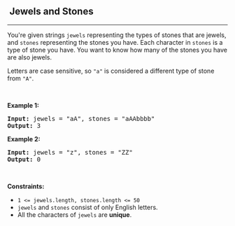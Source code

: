 <h2>  Jewels and Stones</h2><hr><div><p><ya-tr-span data-index="54-0" data-translated="false" data-source-lang="en" data-target-lang="ru" data-value="You're given strings " data-translation="Вам даны строки " data-ch="0" data-type="trSpan" style="visibility: inherit !important;">You're given strings </ya-tr-span><code>jewels</code><ya-tr-span data-index="54-0" data-translated="false" data-source-lang="en" data-target-lang="ru" data-value=" representing the types of stones that are jewels, and " data-translation=" с описанием типов драгоценных камней и " data-ch="0" data-type="trSpan" style="visibility: inherit !important;"> representing the types of stones that are jewels, and </ya-tr-span><code>stones</code><ya-tr-span data-index="54-0" data-translated="false" data-source-lang="en" data-target-lang="ru" data-value=" representing the stones you have. Each " data-translation=" с описанием имеющихся у вас камней. " data-ch="0" data-type="trSpan" style="visibility: inherit !important;"> representing the stones you have. Each </ya-tr-span><ya-tr-span data-index="54-1" data-translated="false" data-source-lang="en" data-target-lang="ru" data-value="character in " data-translation="Каждый символ в " data-ch="0" data-type="trSpan" style="visibility: inherit !important;">character in </ya-tr-span><code>stones</code><ya-tr-span data-index="54-1" data-translated="false" data-source-lang="en" data-target-lang="ru" data-value=" is a type of stone you have. You w" data-translation=" — это тип имеющегося у вас камня. " data-ch="0" data-type="trSpan" style="visibility: inherit !important;"> is a type of stone you have. You w</ya-tr-span><ya-tr-span data-index="54-2" data-translated="false" data-source-lang="en" data-target-lang="ru" data-value="ant to know how many of the stones you have are also jewels." data-translation="Вы хотите узнать, сколько имеющихся у вас камней являются драгоценными." data-ch="0" data-type="trSpan" style="visibility: inherit !important;">ant to know how many of the stones you have are also jewels.</ya-tr-span></p>

<p><ya-tr-span data-index="55-0" data-translated="false" data-source-lang="en" data-target-lang="ru" data-value="Letters are case sensitive, so " data-translation="Буквы чувствительны к регистру, поэтому " data-ch="0" data-type="trSpan" style="visibility: inherit !important;">Letters are case sensitive, so </ya-tr-span><code>"a"</code><ya-tr-span data-index="55-0" data-translated="false" data-source-lang="en" data-target-lang="ru" data-value=" is considered a different type of stone from " data-translation=" считается другим типом камня, нежели " data-ch="0" data-type="trSpan" style="visibility: inherit !important;"> is considered a different type of stone from </ya-tr-span><code>"A"</code><ya-tr-span data-index="55-0" data-translated="false" data-source-lang="en" data-target-lang="ru" data-value="." data-translation="." data-ch="0" data-type="trSpan" style="visibility: inherit !important;">.</ya-tr-span></p>

<p>&nbsp;</p>
<p><strong class="example"><ya-tr-span data-index="56-0" data-translated="false" data-source-lang="en" data-target-lang="ru" data-value="Example 1:" data-translation="Пример 1:" data-ch="0" data-type="trSpan" style="visibility: inherit !important;">Example 1:</ya-tr-span></strong></p>
<pre><strong><ya-tr-span data-index="57-0" data-translated="false" data-source-lang="en" data-target-lang="ru" data-value="Input:" data-translation="Ввод:" data-ch="0" data-type="trSpan" style="visibility: inherit !important;">Input:</ya-tr-span></strong><ya-tr-span data-index="57-0" data-translated="false" data-source-lang="en" data-target-lang="ru" data-value=" jewels = &quot;aA&quot;, stones = &quot;aAAbbbb&quot; " data-translation=" драгоценности = «aA», камни = «aAAbbbb» " data-ch="0" data-type="trSpan" style="visibility: inherit !important;"> jewels = "aA", stones = "aAAbbbb"
</ya-tr-span><strong><ya-tr-span data-index="57-1" data-translated="false" data-source-lang="en" data-target-lang="ru" data-value="Output:" data-translation="Вывод:" data-ch="0" data-type="trSpan" style="visibility: inherit !important;">Output:</ya-tr-span></strong><ya-tr-span data-index="57-1" data-translated="false" data-source-lang="en" data-target-lang="ru" data-value=" 3 " data-translation=" 3 " data-ch="0" data-type="trSpan" style="visibility: inherit !important;"> 3
</ya-tr-span></pre><p><strong class="example"><ya-tr-span data-index="58-0" data-translated="false" data-source-lang="en" data-target-lang="ru" data-value="Example 2:" data-translation="Пример 2:" data-ch="0" data-type="trSpan" style="visibility: inherit !important;">Example 2:</ya-tr-span></strong></p>
<pre><strong><ya-tr-span data-index="59-0" data-translated="false" data-source-lang="en" data-target-lang="ru" data-value="Input:" data-translation="Ввод:" data-ch="0" data-type="trSpan" style="visibility: inherit !important;">Input:</ya-tr-span></strong><ya-tr-span data-index="59-0" data-translated="false" data-source-lang="en" data-target-lang="ru" data-value=" jewels = &quot;z&quot;, stones = &quot;ZZ&quot; " data-translation=" драгоценности = «z», камни = «ZZ» " data-ch="0" data-type="trSpan" style="visibility: inherit !important;"> jewels = "z", stones = "ZZ"
</ya-tr-span><strong><ya-tr-span data-index="59-1" data-translated="false" data-source-lang="en" data-target-lang="ru" data-value="Output:" data-translation="Вывод:" data-ch="0" data-type="trSpan" style="visibility: inherit !important;">Output:</ya-tr-span></strong><ya-tr-span data-index="59-1" data-translated="false" data-source-lang="en" data-target-lang="ru" data-value=" 0 " data-translation=" 0 " data-ch="0" data-type="trSpan" style="visibility: inherit !important;"> 0
</ya-tr-span></pre>
<p>&nbsp;</p>
<p><strong><ya-tr-span data-index="60-0" data-translated="false" data-source-lang="en" data-target-lang="ru" data-value="Constraints:" data-translation="Ограничения:" data-ch="0" data-type="trSpan" style="visibility: inherit !important;">Constraints:</ya-tr-span></strong></p>

<ul>
	<li><code>1 &lt;=&nbsp;jewels.length, stones.length &lt;= 50</code></li>
	<li><code>jewels</code><ya-tr-span data-index="61-0" data-translated="false" data-source-lang="en" data-target-lang="ru" data-value=" and " data-translation=" и " data-ch="0" data-type="trSpan" style="visibility: inherit !important;"> and </ya-tr-span><code>stones</code><ya-tr-span data-index="61-0" data-translated="false" data-source-lang="en" data-target-lang="ru" data-value=" consist of only English letters." data-translation=" состоят только из английских букв." data-ch="0" data-type="trSpan" style="visibility: inherit !important;"> consist of only English letters.</ya-tr-span></li>
	<li><ya-tr-span data-index="62-0" data-translated="false" data-source-lang="en" data-target-lang="ru" data-value="All the characters of " data-translation="Все персонажи " data-ch="0" data-type="trSpan" style="visibility: inherit !important;">All the characters of </ya-tr-span><code>jewels</code><ya-tr-span data-index="62-0" data-translated="false" data-source-lang="en" data-target-lang="ru" data-value=" are " data-translation=" являются " data-ch="0" data-type="trSpan" style="visibility: inherit !important;"> are </ya-tr-span><strong><ya-tr-span data-index="62-0" data-translated="false" data-source-lang="en" data-target-lang="ru" data-value="unique" data-translation="уникальными" data-ch="0" data-type="trSpan" style="visibility: inherit !important;">unique</ya-tr-span></strong><ya-tr-span data-index="62-0" data-translated="false" data-source-lang="en" data-target-lang="ru" data-value="." data-translation="." data-ch="0" data-type="trSpan" style="visibility: inherit !important;">.</ya-tr-span></li>
</ul>
</div>